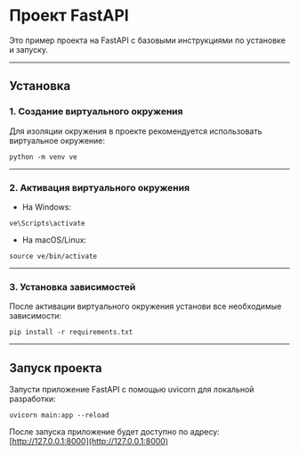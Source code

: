# Проект FastAPI

Это пример проекта на FastAPI с базовыми инструкциями по установке и запуску.

---

## Установка

### 1\. Создание виртуального окружения

Для изоляции окружения в проекте рекомендуется использовать виртуальное окружение:

`python -m venv ve`

---

### 2\. Активация виртуального окружения

- На Windows:

`ve\Scripts\activate`

- На macOS/Linux:

`source ve/bin/activate`

---

### 3\. Установка зависимостей

После активации виртуального окружения установи все необходимые зависимости:

`pip install -r requirements.txt`

---

## Запуск проекта

Запусти приложение FastAPI с помощью uvicorn для локальной разработки:

`uvicorn main:app --reload`

После запуска приложение будет доступно по адресу:  
[http://127.0.0.1:8000](http://127.0.0.1:8000)
